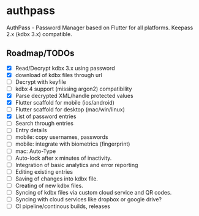 # authpass

AuthPass - Password Manager based on Flutter for all platforms. Keepass 2.x (kdbx 3.x) compatible.

## Roadmap/TODOs

* [x] Read/Decrypt kdbx 3.x using password
* [x] download of kdbx files through url
* [ ] Decrypt with keyfile
* [ ] kdbx 4 support (missing argon2) compatibility
* [x] Parse decrypted XML/handle protected values
* [x] Flutter scaffold for mobile (ios/android)
* [ ] Flutter scaffold for desktop (mac/win/linux)
* [x] List of password entries
* [ ] Search through entries
* [ ] Entry details
* [ ] mobile: copy usernames, passwords
* [ ] mobile: integrate with biometrics (fingerprint)
* [ ] mac: Auto-Type
* [ ] Auto-lock after x minutes of inactivity.
* [ ] Integration of basic analytics and error reporting
* [ ] Editing existing entries
* [ ] Saving of changes into kdbx file.
* [ ] Creating of new kdbx files.
* [ ] Syncing of kdbx files via custom cloud service and QR codes.
* [ ] Syncing with cloud services like dropbox or google drive?
* [ ] CI pipeline/continous builds, releases
